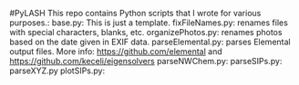 #PyLASH
This repo contains Python scripts that I wrote for various purposes.:
	base.py: This is just a template.
	fixFileNames.py: renames files with special characters, blanks, etc.
	organizePhotos.py: renames photos based on the date given in EXIF data.
	parseElemental.py: parses Elemental output files. More info:  https://github.com/elemental and https://github.com/keceli/eigensolvers
	parseNWChem.py:
	parseSIPs.py:
	parseXYZ.py
	plotSIPs.py:
